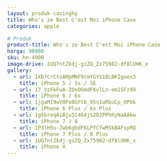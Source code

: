 ```yaml
---
layout: produk-casinghp
title: Who's ze Best C'est Moi iPhone Case
categories: apple

# Produk
product-title: Who's ze Best C'est Moi iPhone Case
harga: 90000
sku: hn-4900
image-drive: 1UQ7ntZkdj-giZQ_Zx75982-df8lUHK_x
gallery:
  - url: 1Xb7CrCtoAMpMNF9rmYGYI10LBKIguex3
    title: iPhone 5 / 5s / SE
  - url: 17_VzFkFwA-ZOxOGmdFKvlLn-em1SFz99
    title: iPhone 6 / 6s
  - url: 1jgaMI9wY0Po0GFt6_95s1uRbuCp_OP6k
    title: iPhone 6 Plus / 6s Plus
  - url: 1g5breqAiBjuIC464jS2DJPPhKyNaAAkw
    title: iPhone 7 / 8
  - url: 1P3lH9u-Zwb6gbdFKLPfCfwMSkBAFspRQ
    title: iPhone 7 Plus / 8 Plus
  - url: 1UQ7ntZkdj-giZQ_Zx75982-df8lUHK_x
    title: iPhone X
---
```

